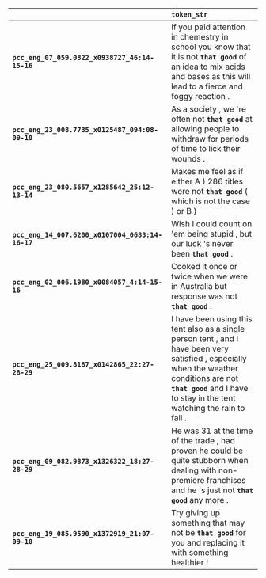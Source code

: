 |                                                  | `token_str`                                                                                                                                                                                                             |
|:-------------------------------------------------|:------------------------------------------------------------------------------------------------------------------------------------------------------------------------------------------------------------------------|
| **`pcc_eng_07_059.0822_x0938727_46:14-15-16`**   | If you paid attention in chemestry in school you know that it is not __``that good``__ of an idea to mix acids and bases as this will lead to a fierce and foggy reaction .                                             |
| **`pcc_eng_23_008.7735_x0125487_094:08-09-10`**  | As a society , we 're often not __``that good``__ at allowing people to withdraw for periods of time to lick their wounds .                                                                                             |
| **`pcc_eng_23_080.5657_x1285642_25:12-13-14`**   | Makes me feel as if either A ) 286 titles were not __``that good``__ ( which is not the case ) or B )                                                                                                                   |
| **`pcc_eng_14_007.6200_x0107004_0683:14-16-17`** | Wish I could count on 'em being stupid , but our luck 's never been __``that good``__ .                                                                                                                                 |
| **`pcc_eng_02_006.1980_x0084057_4:14-15-16`**    | Cooked it once or twice when we were in Australia but response was not __``that good``__ .                                                                                                                              |
| **`pcc_eng_25_009.8187_x0142865_22:27-28-29`**   | I have been using this tent also as a single person tent , and I have been very satisfied , especially when the weather conditions are not __``that good``__ and I have to stay in the tent watching the rain to fall . |
| **`pcc_eng_09_082.9873_x1326322_18:27-28-29`**   | He was 31 at the time of the trade , had proven he could be quite stubborn when dealing with non-premiere franchises and he 's just not __``that good``__ any more .                                                    |
| **`pcc_eng_19_085.9590_x1372919_21:07-09-10`**   | Try giving up something that may not be __``that good``__ for you and replacing it with something healthier !                                                                                                           |